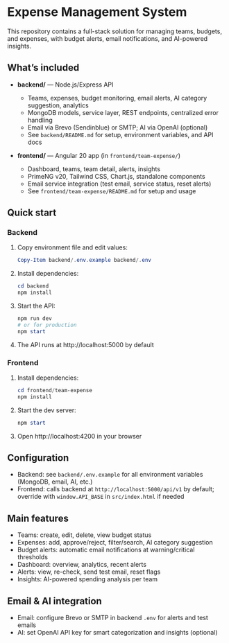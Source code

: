 # Expense Management System

This repository contains a full-stack solution for managing teams, budgets, and expenses, with budget alerts, email notifications, and AI-powered insights.

## What’s included

- **backend/** — Node.js/Express API

  - Teams, expenses, budget monitoring, email alerts, AI category suggestion, analytics
  - MongoDB models, service layer, REST endpoints, centralized error handling
  - Email via Brevo (Sendinblue) or SMTP; AI via OpenAI (optional)
  - See `backend/README.md` for setup, environment variables, and API docs

- **frontend/** — Angular 20 app (in `frontend/team-expense/`)

  - Dashboard, teams, team detail, alerts, insights
  - PrimeNG v20, Tailwind CSS, Chart.js, standalone components
  - Email service integration (test email, service status, reset alerts)
  - See `frontend/team-expense/README.md` for setup and usage

## Quick start

### Backend

1. Copy environment file and edit values:
   ```powershell
   Copy-Item backend/.env.example backend/.env
   ```
2. Install dependencies:
   ```powershell
   cd backend
   npm install
   ```
3. Start the API:
   ```powershell
   npm run dev
   # or for production
   npm start
   ```
4. The API runs at http://localhost:5000 by default

### Frontend

1. Install dependencies:
   ```powershell
   cd frontend/team-expense
   npm install
   ```
2. Start the dev server:
   ```powershell
   npm start
   ```
3. Open http://localhost:4200 in your browser

## Configuration

- Backend: see `backend/.env.example` for all environment variables (MongoDB, email, AI, etc.)
- Frontend: calls backend at `http://localhost:5000/api/v1` by default; override with `window.API_BASE` in `src/index.html` if needed

## Main features

- Teams: create, edit, delete, view budget status
- Expenses: add, approve/reject, filter/search, AI category suggestion
- Budget alerts: automatic email notifications at warning/critical thresholds
- Dashboard: overview, analytics, recent alerts
- Alerts: view, re-check, send test email, reset flags
- Insights: AI-powered spending analysis per team

## Email & AI integration

- Email: configure Brevo or SMTP in backend `.env` for alerts and test emails
- AI: set OpenAI API key for smart categorization and insights (optional)



